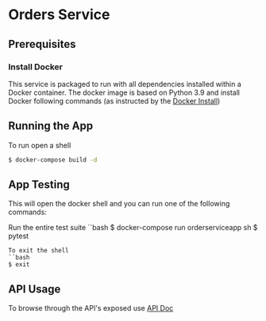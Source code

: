 # Orders Service

## Prerequisites

### Install Docker
This service is packaged to run with all dependencies installed within a Docker container. The docker image is based on Python 3.9 and install Docker following commands (as instructed by the [Docker Install](https://docs.docker.com/get-docker/))

## Running the App
To run open a shell
```bash
$ docker-compose build -d
```

## App Testing
This will open the docker shell and you can run one of the following commands:

Run the entire test suite
``bash
$ docker-compose run orderserviceapp sh
$ pytest 
```
To exit the shell
``bash
$ exit
```
## API Usage
To browse through the API's exposed use [API Doc](http://localhost:5000/)
